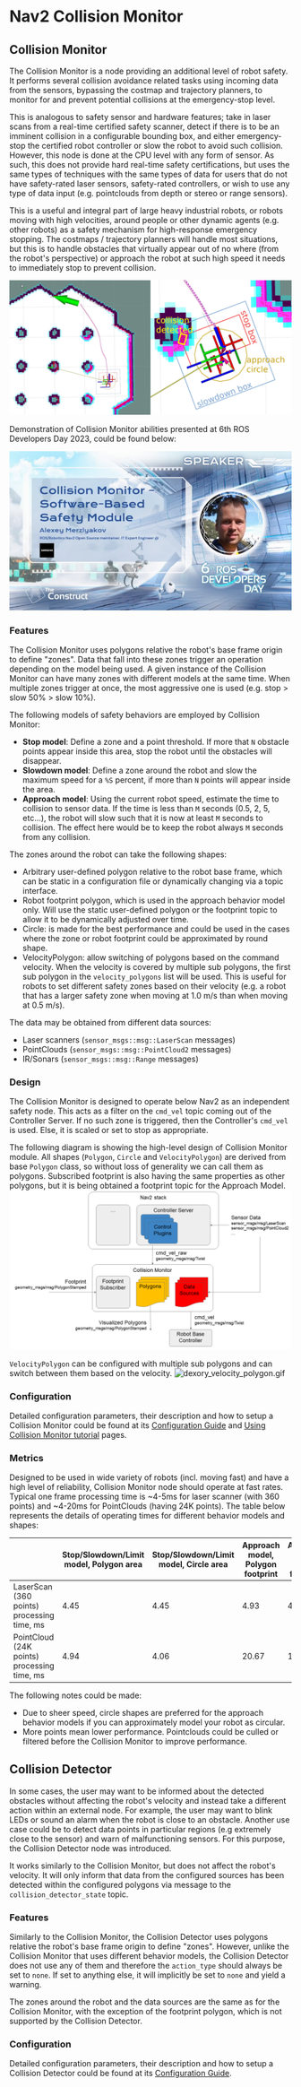 # Nav2 Collision Monitor

## Collision Monitor

The Collision Monitor is a node providing an additional level of robot safety.
It performs several collision avoidance related tasks using incoming data from the sensors, bypassing the costmap and trajectory planners, to monitor for and prevent potential collisions at the emergency-stop level.

This is analogous to safety sensor and hardware features; take in laser scans from a real-time certified safety scanner, detect if there is to be an imminent collision in a configurable bounding box, and either emergency-stop the certified robot controller or slow the robot to avoid such collision.
However, this node is done at the CPU level with any form of sensor.
As such, this does not provide hard real-time safety certifications, but uses the same types of techniques with the same types of data for users that do not have safety-rated laser sensors, safety-rated controllers, or wish to use any type of data input (e.g. pointclouds from depth or stereo or range sensors).

This is a useful and integral part of large heavy industrial robots, or robots moving with high velocities, around people or other dynamic agents (e.g. other robots) as a safety mechanism for high-response emergency stopping.
The costmaps / trajectory planners will handle most situations, but this is to handle obstacles that virtually appear out of no where (from the robot's perspective) or approach the robot at such high speed it needs to immediately stop to prevent collision.

![polygons.png](doc/polygons.png)

Demonstration of Collision Monitor abilities presented at 6th ROS Developers Day 2023, could be found below:

[![cm-ros-devday.png](doc/cm_ros_devday.png)](https://www.youtube.com/watch?v=bWliK0PC5Ms)

### Features

The Collision Monitor uses polygons relative the robot's base frame origin to define "zones".
Data that fall into these zones trigger an operation depending on the model being used.
A given instance of the Collision Monitor can have many zones with different models at the same time.
When multiple zones trigger at once, the most aggressive one is used (e.g. stop > slow 50% > slow 10%).

The following models of safety behaviors are employed by Collision Monitor:

* **Stop model**: Define a zone and a point threshold. If more that `N` obstacle points appear inside this area, stop the robot until the obstacles will disappear.
* **Slowdown model**: Define a zone around the robot and slow the maximum speed for a `%S` percent, if more than `N` points will appear inside the area.
* **Approach model**: Using the current robot speed, estimate the time to collision to sensor data. If the time is less than `M` seconds (0.5, 2, 5, etc...), the robot will slow such that it is now at least `M` seconds to collision. The effect here would be to keep the robot always `M` seconds from any collision.

The zones around the robot can take the following shapes:

* Arbitrary user-defined polygon relative to the robot base frame, which can be static in a configuration file or dynamically changing via a topic interface.
* Robot footprint polygon, which is used in the approach behavior model only. Will use the static user-defined polygon or the footprint topic to allow it to be dynamically adjusted over time.
* Circle: is made for the best performance and could be used in the cases where the zone or robot footprint could be approximated by round shape.
* VelocityPolygon: allow switching of polygons based on the command velocity. When the velocity is covered by multiple sub polygons, the first sub polygon in the `velocity_polygons` list will be used. This is useful for robots to set different safety zones based on their velocity (e.g. a robot that has a larger safety zone when moving at 1.0 m/s than when moving at 0.5 m/s). 


The data may be obtained from different data sources:

* Laser scanners (`sensor_msgs::msg::LaserScan` messages)
* PointClouds (`sensor_msgs::msg::PointCloud2` messages)
* IR/Sonars (`sensor_msgs::msg::Range` messages)

### Design

The Collision Monitor is designed to operate below Nav2 as an independent safety node.
This acts as a filter on the `cmd_vel` topic coming out of the Controller Server. If no such zone is triggered, then the Controller's `cmd_vel` is used. Else, it is scaled or set to stop as appropriate.

The following diagram is showing the high-level design of Collision Monitor module. All shapes (`Polygon`, `Circle` and `VelocityPolygon`) are derived from base `Polygon` class, so without loss of generality we can call them as polygons. Subscribed footprint is also having the same properties as other polygons, but it is being obtained a footprint topic for the Approach Model.
![HLD.png](doc/HLD.png)

`VelocityPolygon` can be configured with multiple sub polygons and can switch between them based on the velocity.
![dexory_velocity_polygon.gif](doc/dexory_velocity_polygon.gif)


### Configuration

Detailed configuration parameters, their description and how to setup a Collision Monitor could be found at its [Configuration Guide](https://navigation.ros.org/configuration/packages/configuring-collision-monitor.html) and [Using Collision Monitor tutorial](https://navigation.ros.org/tutorials/docs/using_collision_monitor.html) pages.


### Metrics

Designed to be used in wide variety of robots (incl. moving fast) and have a high level of reliability, Collision Monitor node should operate at fast rates.
Typical one frame processing time is ~4-5ms for laser scanner (with 360 points) and ~4-20ms for PointClouds (having 24K points).
The table below represents the details of operating times for different behavior models and shapes:

| | Stop/Slowdown/Limit model, Polygon area | Stop/Slowdown/Limit model, Circle area | Approach model, Polygon footprint | Approach model, Circle footprint |
|-|-----------------------------------|----------------------------------|-----------------------------------|----------------------------------|
| LaserScan (360 points) processing time, ms  | 4.45 | 4.45 | 4.93  | 4.86  |
| PointCloud (24K points) processing time, ms | 4.94 | 4.06 | 20.67 | 10.87 |

The following notes could be made:

 * Due to sheer speed, circle shapes are preferred for the approach behavior models if you can approximately model your robot as circular.
 * More points mean lower performance. Pointclouds could be culled or filtered before the Collision Monitor to improve performance.


## Collision Detector

In some cases, the user may want to be informed about the detected obstacles without affecting the robot's velocity and instead take a different action within an external node. For example, the user may want to blink LEDs or sound an alarm when the robot is close to an obstacle. Another use case could be to detect data points in particular regions (e.g extremely close to the sensor) and warn of malfunctioning sensors. For this purpose, the Collision Detector node was introduced.

It works similarly to the Collision Monitor, but does not affect the robot's velocity. It will only inform that data from the configured sources has been detected within the configured polygons via message to the `collision_detector_state` topic.

### Features

Similarly to the Collision Monitor, the Collision Detector uses polygons relative the robot's base frame origin to define "zones".
However, unlike the Collision Monitor that uses different behavior models, the Collision Detector does not use any of them and therefore the `action_type` should always be set to `none`. If set to anything else, it will implicitly be set to `none` and yield a warning.

The zones around the robot and the data sources are the same as for the Collision Monitor, with the exception of the footprint polygon, which is not supported by the Collision Detector.

### Configuration

Detailed configuration parameters, their description and how to setup a Collision Detector could be found at its [Configuration Guide](https://navigation.ros.org/configuration/packages/collision_monitor/configuring-collision-detector-node.html).

